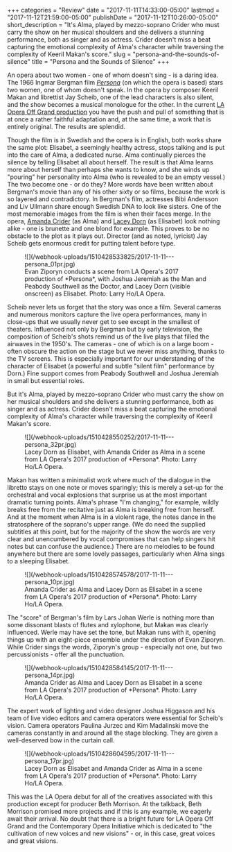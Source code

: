 +++
categories = "Review"
date = "2017-11-11T14:33:00-05:00"
lastmod = "2017-11-12T21:59:00-05:00"
publishDate = "2017-11-12T10:26:00-05:00"
short_description = "It's Alma, played by mezzo-soprano Crider who must carry the show on her musical shoulders and she delivers a stunning performance, both as singer and as actress. Crider doesn't miss a beat capturing the emotional complexity of Alma's character while traversing the complexity of Keeril Makan's score."
slug = "persona-and-the-sounds-of-silence"
title = "Persona and the Sounds of Silence"
+++

An opera about two women - one of whom doesn't sing - is a daring idea. The 1966 Ingmar Bergman film [*Persona*](https://www.laopera.org/season/1718-Season/persona/) (on which the opera is based) stars two women, one of whom doesn't speak. In the opera by composer Keeril Makan and librettist Jay Scheib, one of the lead characters is also silent, and the show becomes a musical monologue for the other. In the current [LA Opera Off Grand production](https://www.laopera.org/season/1718-Season/persona/) you have the push and pull of something that is at once a rather faithful adaptation and, at the same time, a work that is entirely original. The results are splendid.

Though the film is in Swedish and the opera is in English, both works share the same plot: Elisabet, a seemingly healthy actress, stops talking and is put into the care of Alma, a dedicated nurse. Alma continually pierces the silence by telling Elisabet all about herself. The result is that Alma learns more about herself than perhaps she wants to know, and she winds up "pouring" her personality into Alma (who is revealed to be an empty vessel.) The two become one - or do they? More words have been written about Bergman's movie than any of his other sixty or so films, because the work is so layered and contradictory. In Bergman's film, actresses Bibi Andersson and Liv Ullmann share enough Swedish DNA to look like sisters. One of the most memorable images from the film is when their faces merge. In the opera, [Amanda Crider](/scene/people/amanda-crider/) (as Alma) and [Lacey Dorn](http://www.imdb.com/name/nm5001897/) (as Elisabet) look nothing alike - one is brunette and one blond for example. This proves to be no obstacle to the plot as it plays out. Director (and as noted, lyricist) Jay Scheib gets enormous credit for putting talent before type. 

<figure data-type="image">
![](/webhook-uploads/1510428533825/2017-11-11---persona_01pr.jpg)
<figcaption>Evan Ziporyn conducts a scene from LA Opera's 2017 production of *Persona*, with Joshua Jeremiah as the Man and Peabody Southwell as the Doctor, and Lacey Dorn (visible onscreen) as Elisabet. Photo: Larry Ho/LA Opera.</figcaption>
</figure>

Scheib never lets us forget that the story was once a film. Several cameras and numerous monitors capture the live opera performances, many in close-ups that we usually never get to see except in the smallest of theaters. Influenced not only by Bergman but by early television, the composition of Scheib's shots remind us of the live plays that filled the airwaves in the 1950's. The cameras - one of which is on a large boom - often obscure the action on the stage but we never miss anything, thanks to the TV screens. This is especially important for our understanding of the character of Elisabet (a powerful and subtle "silent film" performance by Dorn.) Fine support comes from Peabody Southwell and Joshua Jeremiah in small but essential roles.

But it's Alma, played by mezzo-soprano Crider who must carry the show on her musical shoulders and she delivers a stunning performance, both as singer and as actress. Crider doesn't miss a beat capturing the emotional complexity of Alma's character while traversing the complexity of Keeril Makan's score. 

<figure data-type="image">
![](/webhook-uploads/1510428550252/2017-11-11---persona_32pr.jpg)
<figcaption>Lacey Dorn as Elisabet, with Amanda Crider as Alma in a scene from LA Opera's 2017 production of *Persona*. Photo: Larry Ho/LA Opera.</figcaption>
</figure>

Makan has written a minimalist work where much of the dialogue in the libretto stays on one note or moves sparingly; this is merely a set-up for the orchestral and vocal explosions that surprise us at the most important dramatic turning points. Alma's phrase "I'm changing," for example, wildly breaks free from the recitative just as Alma is breaking free from herself. And at the moment when Alma is in a violent rage, the notes dance in the stratosphere of the soprano's upper range. (We do need the supplied subtitles at this point, but for the majority of the show the words are very clear and unencumbered by vocal compromises that can help singers hit notes but can confuse the audience.) There are no melodies to be found anywhere but there are some lovely passages, particularly when Alma sings to a sleeping Elisabet.

<figure data-type="image">
![](/webhook-uploads/1510428574578/2017-11-11---persona_10pr.jpg)
<figcaption>Amanda Crider as Alma and Lacey Dorn as Elisabet in a scene from LA Opera's 2017 production of *Persona*. Photo: Larry Ho/LA Opera.</figcaption>
</figure>

The "score" of Bergman's film by Lars Johan Werle is nothing more than some dissonant blasts of flutes and xylophone, but Makan was clearly influenced. Werle may have set the tone, but Makan runs with it, opening things up with an eight-piece ensemble under the direction of Evan Ziporyn. While Crider sings the words, Ziporyn's group - especially not one, but two percussionists - offer all the punctuation. 

<figure data-type="image">
![](/webhook-uploads/1510428584145/2017-11-11---persona_14pr.jpg)
<figcaption>Amanda Crider as Alma and Lacey Dorn as Elisabet in a scene from LA Opera's 2017 production of *Persona*. Photo: Larry Ho/LA Opera.</figcaption>
</figure>

The expert work of lighting and video designer Joshua Higgason and his team of live video editors and camera operators were essential for Scheib's vision. Camera operators Paulina Jurzec and Kim Madalinski move the cameras constantly in and around all the stage blocking. They are given a well-deserved bow in the curtain call. 

<figure data-type="image">
![](/webhook-uploads/1510428604595/2017-11-11---persona_17pr.jpg)
<figcaption>Lacey Dorn as Elisabet and Amanda Crider as Alma in a scene from LA Opera's 2017 production of *Persona*. Photo: Larry Ho/LA Opera.</figcaption>
</figure>

This was the LA Opera debut for all of the creatives associated with this production except for producer Beth Morrison. At the talkback, Beth Morrison promised more projects and if this is any example, we eagerly await their arrival. No doubt that there is a bright future for LA Opera Off Grand and the Contemporary Opera Initiative which is dedicated to "the cultivation of new voices and new visions" - or, in this case, great voices and great visions. 
